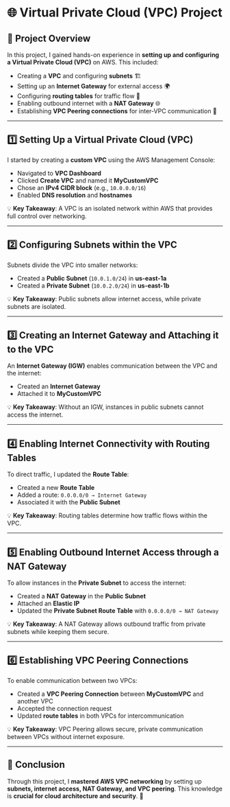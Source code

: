 # 🌐 Virtual Private Cloud (VPC) Project

## 📌 Project Overview
In this project, I gained hands-on experience in **setting up and configuring a Virtual Private Cloud (VPC)** on AWS. This included:

- Creating a **VPC** and configuring **subnets** 🏗️  
- Setting up an **Internet Gateway** for external access 🌍  
- Configuring **routing tables** for traffic flow 🚦  
- Enabling outbound internet with a **NAT Gateway** 🌐  
- Establishing **VPC Peering connections** for inter-VPC communication 🔗  

---

## 1️⃣ Setting Up a Virtual Private Cloud (VPC)

I started by creating a **custom VPC** using the AWS Management Console:

- Navigated to **VPC Dashboard**  
- Clicked **Create VPC** and named it **MyCustomVPC**  
- Chose an **IPv4 CIDR block** (e.g., `10.0.0.0/16`)  
- Enabled **DNS resolution** and **hostnames**  

💡 **Key Takeaway**: A VPC is an isolated network within AWS that provides full control over networking.

---

## 2️⃣ Configuring Subnets within the VPC

Subnets divide the VPC into smaller networks:

- Created a **Public Subnet** (`10.0.1.0/24`) in **us-east-1a**  
- Created a **Private Subnet** (`10.0.2.0/24`) in **us-east-1b**  

💡 **Key Takeaway**: Public subnets allow internet access, while private subnets are isolated.

---

## 3️⃣ Creating an Internet Gateway and Attaching it to the VPC

An **Internet Gateway (IGW)** enables communication between the VPC and the internet:

- Created an **Internet Gateway**  
- Attached it to **MyCustomVPC**  

💡 **Key Takeaway**: Without an IGW, instances in public subnets cannot access the internet.

---

## 4️⃣ Enabling Internet Connectivity with Routing Tables

To direct traffic, I updated the **Route Table**:

- Created a new **Route Table**  
- Added a route: `0.0.0.0/0 → Internet Gateway`  
- Associated it with the **Public Subnet**  

💡 **Key Takeaway**: Routing tables determine how traffic flows within the VPC.

---

## 5️⃣ Enabling Outbound Internet Access through a NAT Gateway

To allow instances in the **Private Subnet** to access the internet:

- Created a **NAT Gateway** in the **Public Subnet**  
- Attached an **Elastic IP**  
- Updated the **Private Subnet Route Table** with `0.0.0.0/0 → NAT Gateway`  

💡 **Key Takeaway**: A NAT Gateway allows outbound traffic from private subnets while keeping them secure.

---

## 6️⃣ Establishing VPC Peering Connections

To enable communication between two VPCs:

- Created a **VPC Peering Connection** between **MyCustomVPC** and another VPC  
- Accepted the connection request  
- Updated **route tables** in both VPCs for intercommunication  

💡 **Key Takeaway**: VPC Peering allows secure, private communication between VPCs without internet exposure.

---

## 🎯 Conclusion

Through this project, I **mastered AWS VPC networking** by setting up **subnets, internet access, NAT Gateway, and VPC peering**. This knowledge is **crucial for cloud architecture and security**. 🚀  

